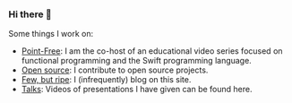### Hi there 👋

Some things I work on:

* [Point-Free](https://www.pointfree.co): I am the co-host of an educational video series focused on functional programming and the Swift programming language.
* [Open source](https://github.com/pointfreeco): I contribute to open source projects.
* [Few, but ripe](http://fewbutripe.com): I (infrequently) blog on this site.
* [Talks](https://www.fewbutripe.com/talks/): Videos of presentations I have given can be found here.
<!--* [For hire](https://www.fewbutripe.com/hire-me/): I am available for consulting work.-->
